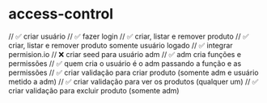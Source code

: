 # access-control

// ✅ criar usuário
// ✅ fazer login
// ✅ criar, listar e remover produto
// ✅ criar, listar e remover produto somente usuário logado
// ✅ integrar permision.io
// ❌ criar seed para usuário adm
// ✅ adm cria funções e permissões
// ✅ quem cria o usuário é o adm passando a função e as permissões
// ✅ criar validação para criar produto (somente adm e usuário metido a adm)
// ✅ criar validação para ver os produtos (qualquer um)
// ✅ criar validação para excluir produto (somente adm)